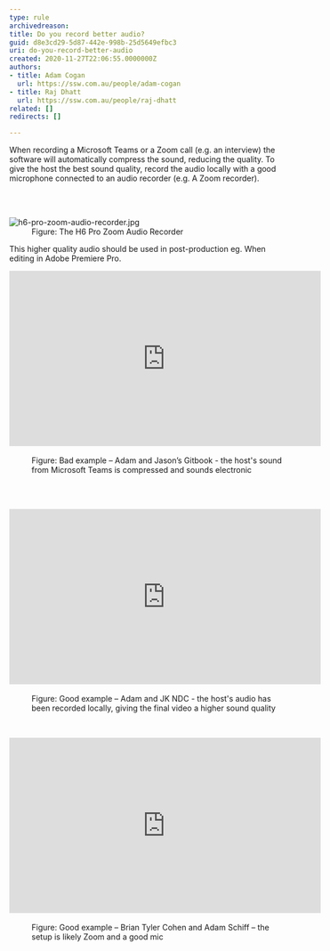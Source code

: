 ```yaml
---
type: rule
archivedreason: 
title: Do you record better audio?
guid: d8e3cd29-5d87-442e-998b-25d5649efbc3
uri: do-you-record-better-audio
created: 2020-11-27T22:06:55.0000000Z
authors:
- title: Adam Cogan
  url: https://ssw.com.au/people/adam-cogan
- title: Raj Dhatt
  url: https://ssw.com.au/people/raj-dhatt
related: []
redirects: []

---
```



<p class="ssw15-rteElement-P">​When recording a Microsoft Teams or a Zoom call (e.g. an interview) the software will automatically compress the sound, reducing the quality. To give the host the best sound quality, record the audio locally with a good microphone connected to an audio recorder (e.g. A Zoom recorder).&#160;<br></p>
<br><excerpt class='endintro'></excerpt><br>
<dl class="image"><dt><img src="/PublishingImages/h6-pro-zoom-audio-recorder.jpg" alt="h6-pro-zoom-audio-recorder.jpg" /></dt><dd>Figure&#58; The H6 Pro Zoom Audio Recorder</dd></dl><p>This higher quality audio should be used in post-production eg. When editing in Adobe Premiere Pro.​<br></p><div class="ms-rtestate-read ms-rte-embedcode ms-rte-embedil ms-rtestate-notify"><iframe width="560" height="315" src="https&#58;//www.youtube.com/embed/yfbKXqRAgOA" frameborder="0"></iframe>&#160;</div><dd class="ssw15-rteElement-FigureBad">Figure&#58; Bad example – Adam and Jason’s Gitbook - the host's sound from Microsoft Teams is compressed and sounds electronic</dd><p><br><br></p><div class="ms-rtestate-read ms-rte-embedcode ms-rte-embedil ms-rtestate-notify"><iframe width="560" height="315" src="https&#58;//www.youtube.com/embed/ORRM33HoNeY" frameborder="0"></iframe>&#160;</div><dd class="ssw15-rteElement-FigureGood">Figure&#58; Good example – Adam and JK NDC - the host's audio has been recorded locally, giving the final vide​o a higher sound quality</dd><p><br></p><div class="ms-rtestate-read ms-rte-embedcode ms-rte-embedil ms-rtestate-notify"><iframe width="560" height="315" src="https&#58;//www.youtube.com/embed/T9HeiYQRsek" frameborder="0"></iframe>&#160;</div><dd class="ssw15-rteElement-FigureGood">​​Figure&#58; Good example – Brian Tyler Cohen and Adam Schiff – the setup is likely Zoom and a good mic<br></dd>


